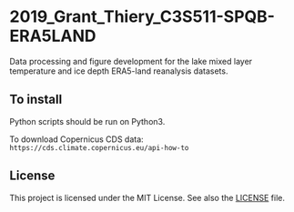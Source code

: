 # 2019_Grant_Thiery_C3S511-SPQB-ERA5LAND

Data processing and figure development for the lake mixed layer temperature and ice depth ERA5-land reanalysis datasets.


## To install
Python scripts should be run on Python3.

To download Copernicus CDS data: `https://cds.climate.copernicus.eu/api-how-to`

## License
This project is licensed under the MIT License. See also the [LICENSE](https://github.com/VUB-HYDR/2019_Grant_Thiery_C3S511-SPQB-ERA5LAND/blob/master/LICENSE.md) file.

